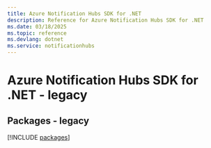 ```yaml
---
title: Azure Notification Hubs SDK for .NET
description: Reference for Azure Notification Hubs SDK for .NET
ms.date: 03/18/2025
ms.topic: reference
ms.devlang: dotnet
ms.service: notificationhubs
---
```

# Azure Notification Hubs SDK for .NET - legacy
## Packages - legacy
[!INCLUDE [packages](notification-hubs-index.md)]